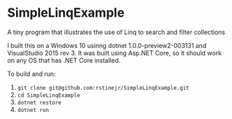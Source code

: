 # SimpleLinqExample

A tiny program that illustrates the use of Linq to search and filter collections

I built this on a Windows 10 usinng dotnet 1.0.0-preview2-003131 and
VisualStudio 2015 rev 3.  It was built using Asp.NET Core, so it should work on
any OS that has .NET Core installed.

To build and run:

1. `git clone git@github.com:rstinejr/SimpleLinqExample.git`
2. `cd SimpleLinqExample`
3. `dotnet restore`
4. `dotnet run`
